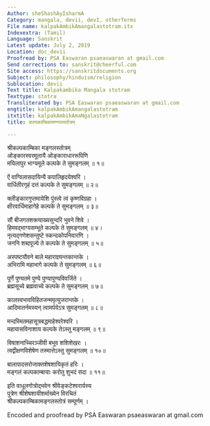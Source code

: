```yaml
---
Author: sheShashAyIsharmA
Category: mangala, devii, devI, otherforms
File name: kalpakAmbikAmangalastotram.itx
Indexextra: (Tamil)
Language: Sanskrit
Latest update: July 2, 2019
Location: doc_devii
Proofread by: PSA Easwaran psaeaswaran at gmail.com
Send corrections to: sanskrit@cheerful.com
Site access: https://sanskritdocuments.org
Subject: philosophy/hinduism/religion
Sublocation: devii
Text title: Kalpakambika Mangala stotram
Texttype: stotra
Transliterated by: PSA Easwaran psaeaswaran at gmail.com
engtitle: kalpakAmbikAmangalastotram
itxtitle: kalpakAmbikAmaNgalastotram
title: कल्पकाम्बिकामण्गलस्तोत्रम्

---
```

  
 श्रीकल्पकाम्बिका मङ्गलस्तोत्रम्   
ओङ्कारस्वरमूलायै ओङ्काराधाररूपिणि  
मयिलापुर भाग्यमूले कल्पके ते सुमङ्गलम् ॥ १॥  
  
ऐं वाग्विलासदायिन्यै कपालिहृदयेश्वरि ।  
वार्धितीरगृहं दत्तं कल्पके ते सुमङ्गलम् ॥ २॥  
  
क्लीङ्कारगुप्तमायेशि पुंस्त्वे त्वं कृष्णविग्रहा ।  
क्षीरवार्धिमाहागेहे कल्पके ते सुमङ्गलम् ॥ ३॥  
  
सौं बीजगतशक्त्याख्यसुन्दरि भुवने शिवे ।  
हिमवद्भाग्यसम्भूते कल्पके ते सुमङ्गलम् ॥ ४।  
नृत्यद्गणेशसन्तुष्टे स्कन्दकोपनिवारणि ।  
जननि शब्दपूज्ये ते कल्पके ते सुमङ्गलम् ॥ ५॥  
  
अस्पष्टयौवने बाले महाराज्ञ्यन्तकान्तके ।  
अभिरामि महाभागे कल्पके ते सुमङ्गलम् ॥ ६॥  
  
पूर्णे पुण्यतमे पुण्ये पुण्यापुण्यविवर्जिते ।  
ब्रह्मसूच्ये ब्रह्मवाच्ये कल्पके ते सुमङ्गलम् ॥ ७॥  
  
कालस्वभावविहितजन्ममृत्युजरान्तके ।  
आदिमातर्नमस्यन् त्वामर्पयेऽत्र सुमङ्गलम् ॥ ८॥  
  
मन्दस्मितमहासूत्रबद्धमाहेश्वरेश्वरि ।  
महायासविनाशाय कल्पके तेऽस्तु मङ्गलम् ॥ ९॥  
  
विषाशनाच्चिरञ्जीवी बभूव शशिशेखरः ।  
त्वद्वीक्षणविशेषेण तस्मात्तेऽस्तु सुमङ्गलम् ॥ १०॥  
  
बालापादसरोजाक्तशेषशायिकृतं हरिः ।  
मङ्गलं कल्पकाम्बायाः करोतु शुभदं सदा ॥ ११॥  
  
इति वाधूलगोत्रोद्भवेन श्रीवेङ्कटेश्वरार्यस्य  
पुत्रेण श्रीशेषशायीशर्माख्येन विरचितं  
श्रीकल्पकाम्बिकामङ्गलस्तोत्रं सम्पूर्णम् ।  
  
Encoded and proofread by PSA Easwaran psaeaswaran at gmail.com  
  
